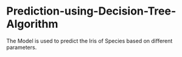 # Prediction-using-Decision-Tree-Algorithm
The Model is used to predict the Iris of Species based on different parameters.
